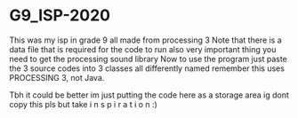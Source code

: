 # G9_ISP-2020
This was my isp in grade 9 all made from processing 3
Note that there is a data file that is required for the code to run
also very important thing you need to get the processing sound library
Now to use the program just paste the 3 source codes into 3 classes all differently named
remember this uses PROCESSING 3, not Java.

Tbh it could be better im just putting the code here as a storage area ig
dont copy this pls but take i n s p i r a t i o n  :) 
